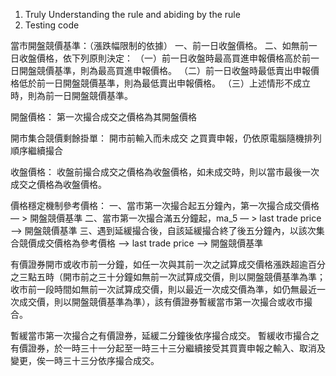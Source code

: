 1. Truly Understanding the rule and abiding by the rule
2. Testing code

當市開盤競價基準：（漲跌幅限制的依據）
一、前一日收盤價格。
二、如無前一日收盤價格，依下列原則決定：
（一）前一日收盤時最高買進申報價格高於前一日開盤競價基準，則為最高買進申報價格。
（二）前一日收盤時最低賣出申報價格低於前一日開盤競價基準，則為最低賣出申報價格。
（三）上述情形不成立時，則為前一日開盤競價基準。

開盤價格：
第一次撮合成交之價格為其開盤價格

開市集合競價剩餘掛單：
開市前輸入而未成交
之買賣申報，仍依原電腦隨機排列順序繼續撮合

收盤價格：
收盤前撮合成交之價格為收盤價格，如未成交時，則以當市最後一次成交之價格為收盤價格。

價格穩定機制參考價格：
一、當市第一次撮合起五分鐘內，第一次撮合成交價格 — > 開盤競價基準
二、當市第一次撮合滿五分鐘起，ma_5 — > last trade price —> 開盤競價基準
三、遇到延緩撮合後，自該延緩撮合終了後五分鐘內，以該次集合競價成交價格為參考價格 —> last trade price —> 開盤競價基準

有價證券開市或收市前一分鐘，如任一次與其前一次之試算成交價格漲跌超逾百分之三點五時（開市前之三十分鐘如無前一次試算成交價，則以開盤競價基準為準；收市前一段時間如無前一次試算成交價，則以最近一次成交價為準，如仍無最近一次成交價，則以開盤競價基準為準），該有價證券暫緩當市第一次撮合或收市撮合。

暫緩當市第一次撮合之有價證券，延緩二分鐘後依序撮合成交。
暫緩收市撮合之有價證券，於一時三十一分起至一時三十三分繼續接受其買賣申報之輸入、取消及變更，俟一時三十三分依序撮合成交。
